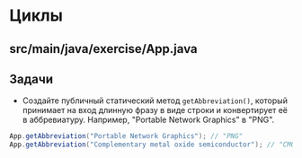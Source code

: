 # Циклы

## src/main/java/exercise/App.java

## Задачи

* Создайте публичный статический метод `getAbbreviation()`, который принимает на вход длинную фразу в виде строки и конвертирует её в аббревиатуру. Например, "Portable Network Graphics" в "PNG".

```java
App.getAbbreviation("Portable Network Graphics"); // "PNG"
App.getAbbreviation("Complementary metal oxide semiconductor"); // "CMOS"
```
